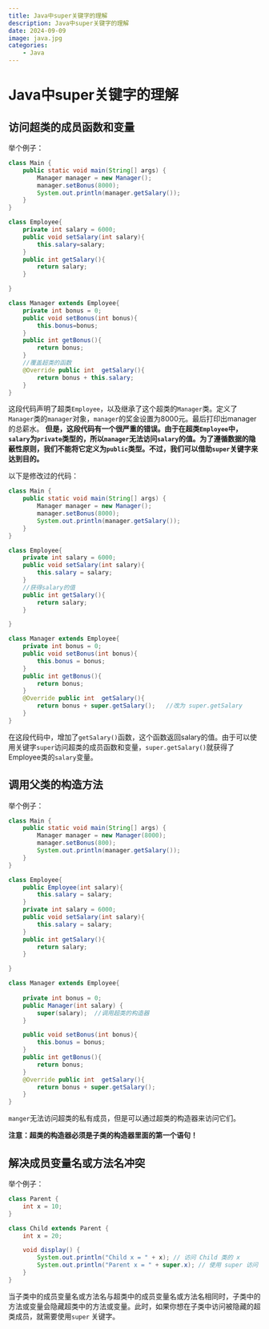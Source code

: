 ```yaml
---
title: Java中super关键字的理解
description: Java中super关键字的理解
date: 2024-09-09
image: java.jpg
categories:
    - Java
---
```


# Java中super关键字的理解

## 访问超类的成员函数和变量
举个例子：
```java
class Main {
    public static void main(String[] args) {
        Manager manager = new Manager();
        manager.setBonus(8000);
        System.out.println(manager.getSalary());
    }
}

class Employee{
    private int salary = 6000;
    public void setSalary(int salary){
        this.salary=salary;
    }
    public int getSalary(){
        return salary;
    }

}

class Manager extends Employee{
    private int bonus = 0;
    public void setBonus(int bonus){
        this.bonus=bonus;
    }
    public int getBonus(){
        return bonus;
    }
    //覆盖超类的函数
    @Override public int  getSalary(){
        return bonus + this.salary;
    }
}
```
这段代码声明了超类``Employee``，以及继承了这个超类的``Manager``类。定义了``Manager``类的``manager``对象，``manager``的奖金设置为8000元。最后打印出manager的总薪水。
**但是，这段代码有一个很严重的错误。由于在超类``Employee``中，``salary``为``private``类型的，所以``manager``无法访问``salary``的值。为了遵循数据的隐蔽性原则，我们不能将它定义为``public``类型。不过，我们可以借助``super``关键字来达到目的。**

以下是修改过的代码：

```java
class Main {
    public static void main(String[] args) {
        Manager manager = new Manager();
        manager.setBonus(8000);
        System.out.println(manager.getSalary());
    }
}

class Employee{
    private int salary = 6000;
    public void setSalary(int salary){
        this.salary = salary;
    }
    //获得salary的值
    public int getSalary(){
        return salary;
    }

}

class Manager extends Employee{
    private int bonus = 0;
    public void setBonus(int bonus){
        this.bonus = bonus;
    }
    public int getBonus(){
        return bonus;
    }
    @Override public int  getSalary(){
        return bonus + super.getSalary();	//改为 super.getSalary
    }
}

```

在这段代码中，增加了``getSalary()``函数，这个函数返回salary的值。由于可以使用关键字``super``访问超类的成员函数和变量，``super.getSalary()``就获得了Employee类的``salary``变量。

## 调用父类的构造方法
举个例子：

```java
class Main {
    public static void main(String[] args) {
       	Manager manager = new Manager(8000);
        manager.setBonus(800);
        System.out.println(manager.getSalary());
    }
}

class Employee{
    public Employee(int salary){
        this.salary = salary;
    }
    private int salary = 6000;
    public void setSalary(int salary){
        this.salary = salary;
    }
    public int getSalary(){
        return salary;
    }

}

class Manager extends Employee{
    
    private int bonus = 0;
    public Manager(int salary) {
        super(salary);	//调用超类的构造器
    }

    public void setBonus(int bonus){
        this.bonus = bonus;
    }
    public int getBonus(){
        return bonus;
    }
    @Override public int  getSalary(){
        return bonus + super.getSalary();
    }
}

```

```manger```无法访问超类的私有成员，但是可以通过超类的构造器来访问它们。

**注意：超类的构造器必须是子类的构造器里面的第一个语句！**

## 解决成员变量名或方法名冲突
举个例子：
```java
class Parent {  
    int x = 10;  
}  

class Child extends Parent {  
    int x = 20;  

    void display() {  
        System.out.println("Child x = " + x); // 访问 Child 类的 x  
        System.out.println("Parent x = " + super.x); // 使用 super 访问 Parent 类的 x  
    }  
}
```

当子类中的成员变量名或方法名与超类中的成员变量名或方法名相同时，子类中的方法或变量会隐藏超类中的方法或变量。此时，如果你想在子类中访问被隐藏的超类成员，就需要使用``super`` 关键字。